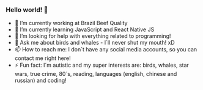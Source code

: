 ### Hello world! 👋

- 🔭 I’m currently working at Brazil Beef Quality
- 🌱 I’m currently learning JavaScript and React Native JS
- 🤔 I’m looking for help with everything related to programming!
- 💬 Ask me about birds and whales - I´ll never shut my mouth! xD
- 📫 How to reach me: I don´t have any social media accounts, so you can contact me right here!
- ⚡ Fun fact: I´m autistic and my super interests are: birds, whales, star wars, true crime, 80´s, reading, languages (english, chinese and russian) and coding! 

